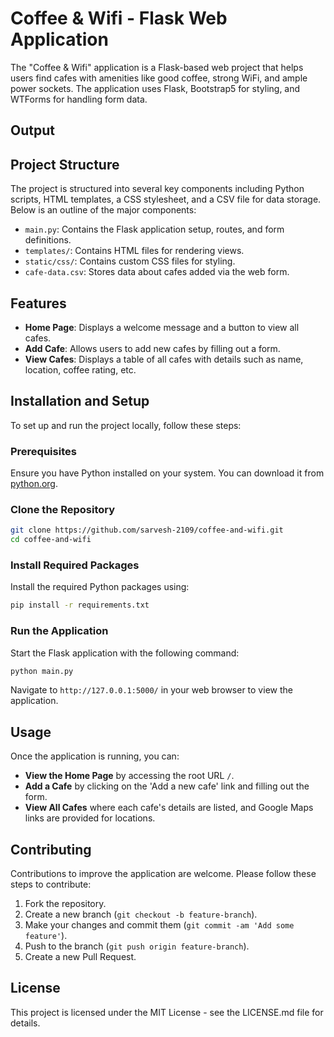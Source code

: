 # Coffee & Wifi - Flask Web Application

The "Coffee & Wifi" application is a Flask-based web project that helps users find cafes with amenities like good coffee, strong WiFi, and ample power sockets. The application uses Flask, Bootstrap5 for styling, and WTForms for handling form data.

## Output

## Project Structure

The project is structured into several key components including Python scripts, HTML templates, a CSS stylesheet, and a CSV file for data storage. Below is an outline of the major components:

- `main.py`: Contains the Flask application setup, routes, and form definitions.
- `templates/`: Contains HTML files for rendering views.
- `static/css/`: Contains custom CSS files for styling.
- `cafe-data.csv`: Stores data about cafes added via the web form.

## Features

- **Home Page**: Displays a welcome message and a button to view all cafes.
- **Add Cafe**: Allows users to add new cafes by filling out a form.
- **View Cafes**: Displays a table of all cafes with details such as name, location, coffee rating, etc.

## Installation and Setup

To set up and run the project locally, follow these steps:

### Prerequisites

Ensure you have Python installed on your system. You can download it from [python.org](https://www.python.org/).

### Clone the Repository

```bash
git clone https://github.com/sarvesh-2109/coffee-and-wifi.git
cd coffee-and-wifi
```

### Install Required Packages

Install the required Python packages using:

```bash
pip install -r requirements.txt
```

### Run the Application

Start the Flask application with the following command:

```bash
python main.py
```

Navigate to `http://127.0.0.1:5000/` in your web browser to view the application.

## Usage

Once the application is running, you can:

- **View the Home Page** by accessing the root URL `/`.
- **Add a Cafe** by clicking on the 'Add a new cafe' link and filling out the form.
- **View All Cafes** where each cafe's details are listed, and Google Maps links are provided for locations.

## Contributing

Contributions to improve the application are welcome. Please follow these steps to contribute:

1. Fork the repository.
2. Create a new branch (`git checkout -b feature-branch`).
3. Make your changes and commit them (`git commit -am 'Add some feature'`).
4. Push to the branch (`git push origin feature-branch`).
5. Create a new Pull Request.

## License

This project is licensed under the MIT License - see the LICENSE.md file for details.

